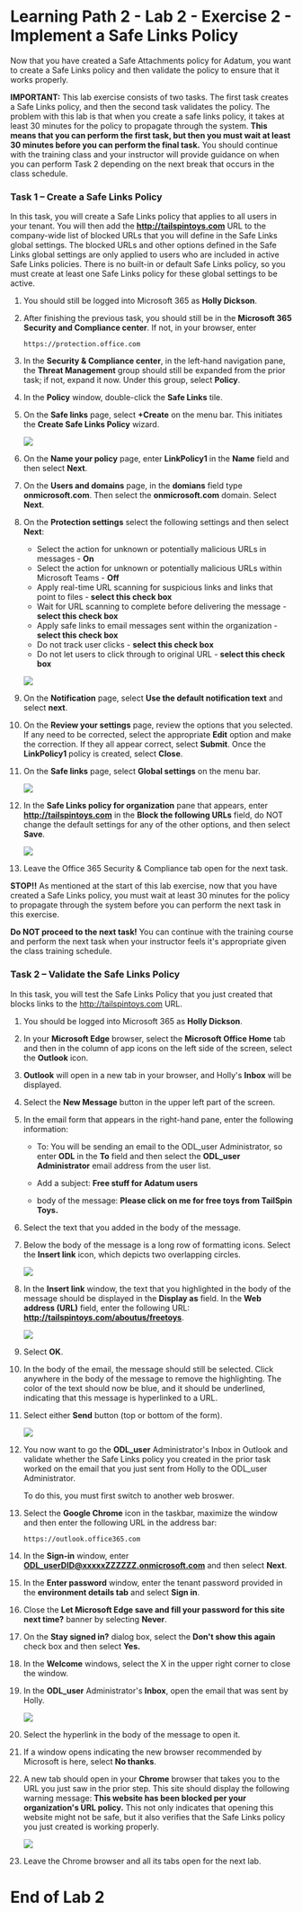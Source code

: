 # Learning Path 2 - Lab 2 - Exercise 2 - Implement a Safe Links Policy

Now that you have created a Safe Attachments policy for Adatum, you want to create a Safe Links policy and then validate the policy to ensure that it works properly.

**IMPORTANT:** This lab exercise consists of two tasks. The first task creates a Safe Links policy, and then the second task validates the policy. The problem with this lab is that when you create a safe links policy, it takes at least 30 minutes for the policy to propagate through the system. **This means that you can perform the first task, but then you must wait at least 30 minutes before you can perform the final task.** You should continue with the training class and your instructor will provide guidance on when you can perform Task 2 depending on the next break that occurs in the class schedule. 

### Task 1 – Create a Safe Links Policy

In this task, you will create a Safe Links policy that applies to all users in your tenant. You will then add the **http://tailspintoys.com** URL to the company-wide list of blocked URLs that you will define in the Safe Links global settings. The blocked URLs and other options defined in the Safe Links global settings are only applied to users who are included in active Safe Links policies. There is no built-in or default Safe Links policy, so you must create at least one Safe Links policy for these global settings to be active.  

1. You should still be logged into Microsoft 365 as **Holly Dickson**.

2. After finishing the previous task, you should still be in the **Microsoft 365 Security and Compliance center**. If not, in your browser, enter 
   ```
   https://protection.office.com
   ```
   
3. In the **Security &amp; Compliance center**, in the left-hand navigation pane, the **Threat Management** group should still be expanded from the prior task; if not, expand it now. Under this group, select **Policy**.

4. In the **Policy** window, double-click the **Safe Links** tile. 

5. On the **Safe links** page, select **+Create** on the menu bar. This initiates the **Create Safe Links Policy** wizard.

    ![](images/safe-links-policy-create.png)

6. On the **Name your policy** page, enter **LinkPolicy1** in the **Name** field and then select **Next**.

7. On the **Users and domains** page, in the **domians** field type **onmicrosoft.com**. Then select the **onmicrosoft.com** domain. Select **Next**.

8. On the **Protection settings** select the following settings and then select **Next**:

    - Select the action for unknown or potentially malicious URLs in messages - **On**
    - Select the action for unknown or potentially malicious URLs within Microsoft Teams - **Off**
    - Apply real-time URL scanning for suspicious links and links that point to files - **select this check box**
    - Wait for URL scanning to complete before delivering the message - **select this check box**
    - Apply safe links to email messages sent within the organization - **select this check box**
    - Do not track user clicks - **select this check box**
    - Do not let users to click through to original URL - **select this check box**

    ![](images/safe-links-policy-create-2.png)

9. On the **Notification** page, select **Use the default notification text** and select **next**.

10. On the **Review your settings** page, review the options that you selected. If any need to be corrected, select the appropriate **Edit** option and make the correction. If they all appear correct, select **Submit**. Once the **LinkPolicy1** policy is created, select **Close**.

11. On the **Safe links** page, select **Global settings** on the menu bar.

    ![](images/safe-links-global-settings.png)

12. In the **Safe Links policy for organization** pane that appears, enter **http://tailspintoys.com** in the **Block the following URLs** field, do NOT change the default settings for any of the other options, and then select **Save**.

    ![](images/tailspin-link.png)

13. Leave the Office 365 Security &amp; Compliance tab open for the next task.

**STOP!!** As mentioned at the start of this lab exercise, now that you have created a Safe Links policy, you must wait at least 30 minutes for the policy to propagate through the system before you can perform the next task in this exercise. 

**Do NOT proceed to the next task!** You can continue with the training course and perform the next task when your instructor feels it's appropriate given the class training schedule. 

### Task 2 – Validate the Safe Links Policy

In this task, you will test the Safe Links Policy that you just created that blocks links to the http://tailspintoys.com URL.

1. You should be logged into Microsoft 365 as **Holly Dickson**.

2. In your **Microsoft Edge** browser, select the **Microsoft Office Home** tab and then in the column of app icons on the left side of the screen, select the **Outlook** icon.

3. **Outlook** will open in a new tab in your browser, and Holly's **Inbox** will be displayed.

4. Select the **New Message** button in the upper left part of the screen.

5. In the email form that appears in the right-hand pane, enter the following information:

    - To: You will be sending an email to the ODL_user Administrator, so enter **ODL** in the **To** field and then select the **ODL_user Administrator** email address from the user list.

    - Add a subject: **Free stuff for Adatum users**

    - body of the message: **Please click on me for free toys from TailSpin Toys.**

6. Select the text that you added in the body of the message.

7. Below the body of the message is a long row of formatting icons. Select the **Insert link** icon, which depicts two overlapping circles.

    ![](images/send-message-odl.png)

8. In the **Insert link** window, the text that you highlighted in the body of the message should be displayed in the **Display as** field. In the **Web address (URL)** field, enter the following URL: **http://tailspintoys.com/aboutus/freetoys**.

    ![](images/insert-link.png)

9. Select **OK**.

10. In the body of the email, the message should still be selected. Click anywhere in the body of the message to remove the highlighting. The color of the text should now be blue, and it should be underlined, indicating that this message is hyperlinked to a URL.

11. Select either **Send** button (top or bottom of the form).

    ![](images/send-message.png)

12. You now want to go the **ODL_user** Administrator's Inbox in Outlook and validate whether the Safe Links policy you created in the prior task worked on the email that you just sent from Holly to the ODL_user Administrator.<br/>

    To do this, you must first switch to another web broswer. 

13. Select the **Google Chrome** icon in the taskbar, maximize the window and then enter the following URL in the address bar: 
    ```
    https://outlook.office365.com
    ```
14. In the **Sign-in** window, enter **ODL_userDID@xxxxxZZZZZZ.onmicrosoft.com** and then select **Next**.

15. In the **Enter password** window, enter the tenant password provided in the **environment details tab** and select **Sign in**.

16. Close the **Let Microsoft Edge save and fill your password for this site next time?** banner by selecting **Never**.

17. On the **Stay signed in?** dialog box, select the **Don't show this again** check box and then select **Yes.**

18. In the **Welcome** windows, select the X in the upper right corner to close the window.

19. In the **ODL_user** Administrator's **Inbox**, open the email that was sent by Holly.

    ![](images/ODL-user-inbox.png)

20. Select the hyperlink in the body of the message to open it. 

21. If a window opens indicating the new browser recommended by Microsoft is here, select **No thanks**. 

22. A new tab should open in your **Chrome** browser that takes you to the URL you just saw in the prior step. This site should display the following warning message: **This website has been blocked per your organization's URL policy.** This not only indicates that opening this website might not be safe, but it also verifies that the Safe Links policy you just created is working properly.

    ![](images/blocked-website.png)

23. Leave the Chrome browser and all its tabs open for the next lab. 


# End of Lab 2
